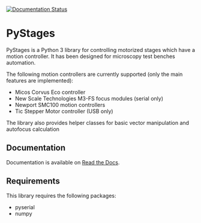 [![Documentation Status](https://readthedocs.org/projects/pystages/badge/?version=latest)](https://pystages.readthedocs.io/en/latest/?badge=latest)

# PyStages

PyStages is a Python 3 library for controlling motorized stages which have a
motion controller. It has been designed for microscopy test benches automation.

The following motion controllers are currently supported (only the main features
are implemented):

- Micos Corvus Eco controller
- New Scale Technologies M3-FS focus modules (serial only)
- Newport SMC100 motion controllers
- Tic Stepper Motor controller (USB only)

The library also provides helper classes for basic vector manipulation and 
autofocus calculation

## Documentation

Documentation is available on [Read the Docs](https://pystages.readthedocs.io).

## Requirements

This library requires the following packages:
- pyserial
- numpy

